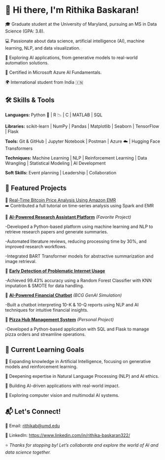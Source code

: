 # 👋 Hi there, I'm Rithika Baskaran!

🎓 Graduate student at the University of Maryland, pursuing an MS in Data Science (GPA: 3.8).

💻 Passionate about data science, artificial intelligence (AI), machine learning, NLP, and data visualization.

🧩 Exploring AI applications, from generative models to real-world automation solutions.

🏅 Certified in Microsoft Azure AI Fundamentals.

🌍 International student from India 🇮🇳 

## 🛠️ Skills & Tools

**Languages:** Python 🐍 | R 📉 | C | MATLAB | SQL

**Libraries:** scikit-learn | NumPy | Pandas | Matplotlib | Seaborn | TensorFlow | Flask

**Tools:** Git & GitHub | Jupyter Notebook | Postman | Azure ☁️ | Hugging Face Transformers

**Techniques:** Machine Learning | NLP | Reinforcement Learning | Data Wrangling | Statistical Modeling | AI Development

**Soft Skills:** Event planning | Leadership | Collaboration

## 🌟 Featured Projects

🔗 [Real-Time Bitcoin Price Analysis Using Amazon EMR](https://github.com/causify-ai/tutorials/pull/252)  
➡️ Contributed a full tutorial on time-series analysis using Spark and EMR  

🧠 **[AI-Powered Research Assistant Platform](#)** *(Favorite Project)*

-Developed a Python-based platform using machine learning and NLP to retrieve research papers and generate summaries.

-Automated literature reviews, reducing processing time by 30%, and improved research workflows.

-Integrated BART Transformer models for abstractive summarization and image retrieval.

🌱 **[Early Detection of Problematic Internet Usage](#)** 

-Achieved 99.43% accuracy using a Random Forest Classifier with KNN imputation & SMOTE for data handling.

💬 **[AI-Powered Financial Chatbot](#)** *(BCG GenAI Simulation)*  

-Built a chatbot interpreting 10-K & 10-Q reports using NLP and AI techniques for intuitive financial insights.

🍕 **[Pizza Hub Management System](#)** *(Personal Project)*

-Developed a Python-based application with SQL and Flask to manage pizza orders and streamline operations.

## 🌱 Current Learning Goals

🔄 Expanding knowledge in Artificial Intelligence, focusing on generative models and reinforcement learning.

🔬 Deepening expertise in Natural Language Processing (NLP) and AI ethics.

🔄 Building AI-driven applications with real-world impact.

🎯 Exploring computer vision and multimodal AI systems.

## 📬 Let's Connect!

📧 Email: rithikab@umd.edu

💼 LinkedIn: https://www.linkedin.com/in/rithika-baskaran322/

⭐️ *Thanks for stopping by! Let’s collaborate and explore the world of AI and data science together.*


